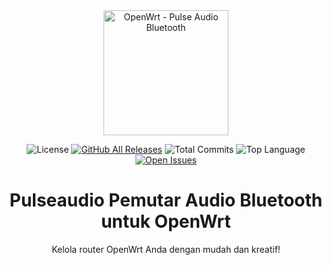 <div align="center">
<img src="https://upload.wikimedia.org/wikipedia/commons/9/92/Openwrt_Logo.svg" alt="OpenWrt - Pulse Audio Bluetooth" width="200"/>

![License](https://img.shields.io/github/license/fahrulariza/OpenWRT-Pulse-Audio)
[![GitHub All Releases](https://img.shields.io/github/downloads/fahrulariza/OpenWRT-Pulse-Audio/total)](https://github.com/fahrulariza/OpenWRT-Pulse-Audio/releases)
![Total Commits](https://img.shields.io/github/commit-activity/t/fahrulariza/OpenWRT-Pulse-Audio)
![Top Language](https://img.shields.io/github/languages/top/fahrulariza/OpenWRT-Pulse-Audio)
[![Open Issues](https://img.shields.io/github/issues/fahrulariza/OpenWRT-Pulse-Audio)](https://github.com/fahrulariza/OpenWRT-Pulse-Audio/issues)

<h1>Pulseaudio Pemutar Audio Bluetooth untuk OpenWrt</h1>
<p>Kelola router OpenWrt Anda dengan mudah dan kreatif!</p>
</div>
